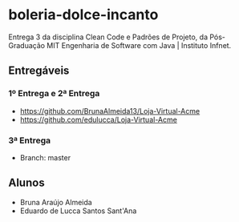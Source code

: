 # boleria-dolce-incanto
Entrega 3 da disciplina Clean Code e Padrões de Projeto, da Pós-Graduação MIT Engenharia de Software com Java | Instituto Infnet.

## Entregáveis
### 1º Entrega e 2ª Entrega
- https://github.com/BrunaAlmeida13/Loja-Virtual-Acme
- https://github.com/edulucca/Loja-Virtual-Acme

### 3ª Entrega
- Branch: master

## Alunos
* Bruna Araújo Almeida
* Eduardo de Lucca Santos Sant'Ana